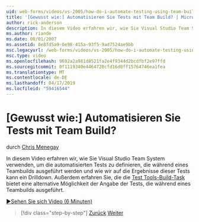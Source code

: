 ```yaml
---
uid: web-forms/videos/vs-2005/how-do-i-automate-testing-using-team-build
title: '[Gewusst wie:] Automatisieren Sie Tests mit Team Build? | Microsoft-Dokumentation'
author: rick-anderson
description: In diesem Video erfahren wir, wie Sie Visual Studio Team System verwenden, um die automatisierten Tests zu definieren, die während eines Teambuilds ausgeführt werden und wie wir, kann ein Drilldown...
ms.author: riande
ms.date: 08/01/2007
ms.assetid: 8e8fd5a9-0e98-415a-93f5-9ad7524ae9bb
msc.legacyurl: /web-forms/videos/vs-2005/how-do-i-automate-testing-using-team-build
msc.type: video
ms.openlocfilehash: 9692a2a981d8521fa2e4f9344d2bcdfbf2e97ffd
ms.sourcegitcommit: 0f1119340e4464720cfd16d0ff15764746ea1fea
ms.translationtype: MT
ms.contentlocale: de-DE
ms.lasthandoff: 04/17/2019
ms.locfileid: "59416544"
---
```

# <a name="how-do-i-automate-testing-using-team-build"></a>[Gewusst wie:] Automatisieren Sie Tests mit Team Build?

durch [Chris Menegay](https://twitter.com/CMenegay)

In diesem Video erfahren wir, wie Sie Visual Studio Team System verwenden, um die automatisierten Tests zu definieren, die während eines Teambuilds ausgeführt werden und wie wir auf die Ergebnisse dieser Tests kann ein Drilldown. Außerdem erfahren Sie, die die [Test Tools-Build-Task](https://msdn.microsoft.com/vstudio/aa718351.aspx#bttt) bietet eine alternative Möglichkeit der Angabe der Tests, die während eines Teambuilds ausgeführt.

[&#9654;Sehen Sie sich Video (6 Minuten)](https://channel9.msdn.com/Blogs/ASP-NET-Site-Videos/how-do-i-automate-testing-using-team-build)

> [!div class="step-by-step"]
> [Zurück](how-do-i-implement-continuous-integration-with-team-foundation.md)
> [Weiter](how-do-i-deploy-a-web-application-during-a-team-build.md)
